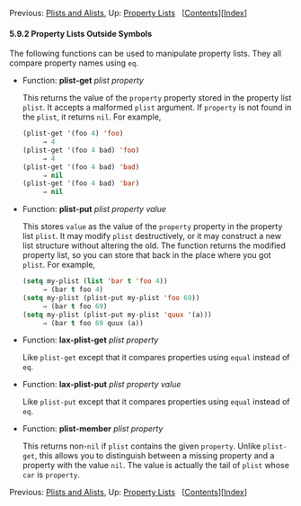 

Previous: [Plists and Alists](Plists-and-Alists.html), Up: [Property Lists](Property-Lists.html)   \[[Contents](index.html#SEC_Contents "Table of contents")]\[[Index](Index.html "Index")]

#### 5.9.2 Property Lists Outside Symbols

The following functions can be used to manipulate property lists. They all compare property names using `eq`.

*   Function: **plist-get** *plist property*

    This returns the value of the `property` property stored in the property list `plist`. It accepts a malformed `plist` argument. If `property` is not found in the `plist`, it returns `nil`. For example,

    ```lisp
    (plist-get '(foo 4) 'foo)
         ⇒ 4
    (plist-get '(foo 4 bad) 'foo)
         ⇒ 4
    (plist-get '(foo 4 bad) 'bad)
         ⇒ nil
    (plist-get '(foo 4 bad) 'bar)
         ⇒ nil
    ```

<!---->

*   Function: **plist-put** *plist property value*

    This stores `value` as the value of the `property` property in the property list `plist`. It may modify `plist` destructively, or it may construct a new list structure without altering the old. The function returns the modified property list, so you can store that back in the place where you got `plist`. For example,

    ```lisp
    (setq my-plist (list 'bar t 'foo 4))
         ⇒ (bar t foo 4)
    (setq my-plist (plist-put my-plist 'foo 69))
         ⇒ (bar t foo 69)
    (setq my-plist (plist-put my-plist 'quux '(a)))
         ⇒ (bar t foo 69 quux (a))
    ```

<!---->

*   Function: **lax-plist-get** *plist property*

    Like `plist-get` except that it compares properties using `equal` instead of `eq`.

<!---->

*   Function: **lax-plist-put** *plist property value*

    Like `plist-put` except that it compares properties using `equal` instead of `eq`.

<!---->

*   Function: **plist-member** *plist property*

    This returns non-`nil` if `plist` contains the given `property`. Unlike `plist-get`, this allows you to distinguish between a missing property and a property with the value `nil`. The value is actually the tail of `plist` whose `car` is `property`.

Previous: [Plists and Alists](Plists-and-Alists.html), Up: [Property Lists](Property-Lists.html)   \[[Contents](index.html#SEC_Contents "Table of contents")]\[[Index](Index.html "Index")]
